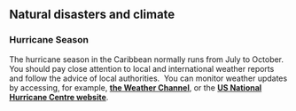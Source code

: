 ## Natural disasters and climate

### **Hurricane Season**

The hurricane season in the Caribbean normally runs from July to October. You should pay close attention to local and international weather reports and follow the advice of local authorities.  You can monitor weather updates by accessing, for example, [**the Weather Channel**](https://weather.com/), or the [**US National Hurricane Centre website**](http://www.nhc.noaa.gov/).